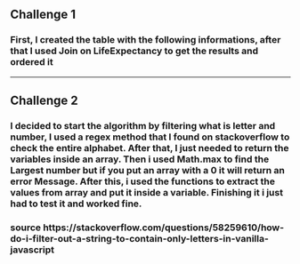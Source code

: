 ## Challenge 1
<h3> First, I created the table with the following informations, after that I used Join on LifeExpectancy to get the results and ordered it 
<hr>

## Challenge 2
<h3> I decided to start the algorithm by filtering what is letter and number, I used a regex method that I found on stackoverflow to check the entire alphabet. After that, I just needed to return the variables inside an array.
Then i used Math.max to find the Largest number but if you put an array with a 0 it will return an error Message.
After this, i used the functions to extract the values from array and put it inside a variable. Finishing it i just had to test it and worked fine.

<h3> source <a> https://stackoverflow.com/questions/58259610/how-do-i-filter-out-a-string-to-contain-only-letters-in-vanilla-javascript

